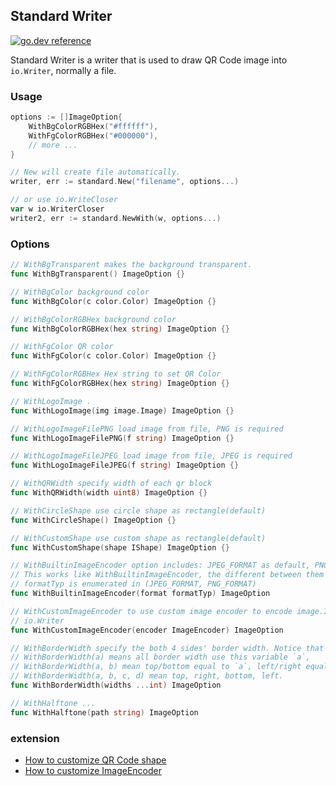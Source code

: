 ## Standard Writer

[![go.dev reference](https://img.shields.io/badge/go.dev-reference-007d9c?logo=go&logoColor=white&style=flat-square)](https://pkg.go.dev/github.com/codedoga/go-qrcode//writer/standard)

Standard Writer is a writer that is used to draw QR Code image into `io.Writer`, normally a file.

### Usage

```go
options := []ImageOption{
	WithBgColorRGBHex("#ffffff"),
	WithFgColorRGBHex("#000000"),
	// more ...
}

// New will create file automatically.
writer, err := standard.New("filename", options...)

// or use io.WriteCloser
var w io.WriterCloser
writer2, err := standard.NewWith(w, options...)
```

### Options

```go
// WithBgTransparent makes the background transparent.
func WithBgTransparent() ImageOption {}

// WithBgColor background color
func WithBgColor(c color.Color) ImageOption {}

// WithBgColorRGBHex background color
func WithBgColorRGBHex(hex string) ImageOption {}

// WithFgColor QR color
func WithFgColor(c color.Color) ImageOption {}

// WithFgColorRGBHex Hex string to set QR Color
func WithFgColorRGBHex(hex string) ImageOption {}

// WithLogoImage .
func WithLogoImage(img image.Image) ImageOption {}

// WithLogoImageFilePNG load image from file, PNG is required
func WithLogoImageFilePNG(f string) ImageOption {}

// WithLogoImageFileJPEG load image from file, JPEG is required
func WithLogoImageFileJPEG(f string) ImageOption {}

// WithQRWidth specify width of each qr block
func WithQRWidth(width uint8) ImageOption {}

// WithCircleShape use circle shape as rectangle(default)
func WithCircleShape() ImageOption {}

// WithCustomShape use custom shape as rectangle(default)
func WithCustomShape(shape IShape) ImageOption {}

// WithBuiltinImageEncoder option includes: JPEG_FORMAT as default, PNG_FORMAT.
// This works like WithBuiltinImageEncoder, the different between them is
// formatTyp is enumerated in (JPEG_FORMAT, PNG_FORMAT)
func WithBuiltinImageEncoder(format formatTyp) ImageOption

// WithCustomImageEncoder to use custom image encoder to encode image.Image into
// io.Writer
func WithCustomImageEncoder(encoder ImageEncoder) ImageOption

// WithBorderWidth specify the both 4 sides' border width. Notice that
// WithBorderWidth(a) means all border width use this variable `a`,
// WithBorderWidth(a, b) mean top/bottom equal to `a`, left/right equal to `b`.
// WithBorderWidth(a, b, c, d) mean top, right, bottom, left.
func WithBorderWidth(widths ...int) ImageOption

// WithHalftone ...
func WithHalftone(path string) ImageOption
```

### extension

- [How to customize QR Code shape](./how-to-use-custom-shape.md)
- [How to customize ImageEncoder](./how-to-use-image-encoder.md)
